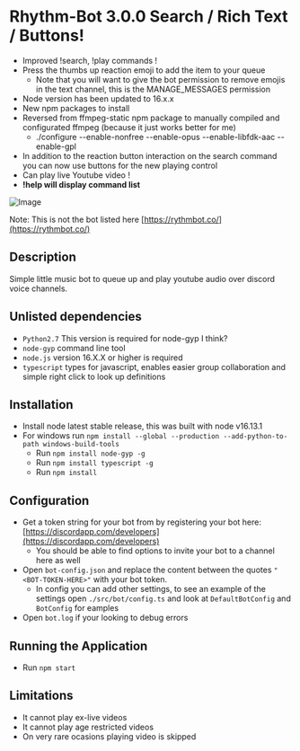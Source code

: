 # Rhythm-Bot 3.0.0 Search / Rich Text / Buttons!
- Improved !search, !play commands !
- Press the thumbs up reaction emoji to add the item to your queue
    - Note that you will want to give the bot permission to remove emojis in the text channel, this is the MANAGE_MESSAGES permission
- Node version has  been updated to 16.x.x
- New npm packages to install
- Reversed from ffmpeg-static npm package to manually compiled and configurated ffmpeg (because it just works better for me)
    - ./configure --enable-nonfree --enable-opus --enable-libfdk-aac --enable-gpl
- In addition to the reaction button interaction on the search command you can now use buttons for the new playing control
- Can play live Youtube video !
- __!help will display command list__ 


![Image](https://imgur.com/B2xLVgU.png)

Note: This is not the bot listed here [https://rythmbot.co/](https://rythmbot.co/)

## Description

Simple little music bot to queue up and play youtube audio over discord voice channels.

## Unlisted dependencies

- `Python2.7` This version is required for node-gyp I think?
- `node-gyp` command line tool
- `node.js` version 16.X.X or higher is required
- `typescript` types for javascript, enables easier group collaboration and simple right click to look up definitions

## Installation

- Install node latest stable release, this was built with node v16.13.1
- For windows run `npm install --global --production --add-python-to-path windows-build-tools`
    - Run `npm install node-gyp -g`
    - Run `npm install typescript -g`
    - Run `npm install`

## Configuration

- Get a token string for your bot from by registering your bot here: [https://discordapp.com/developers](https://discordapp.com/developers)
    - You should be able to find options to invite your bot to a channel here as well
- Open `bot-config.json` and replace the content between the quotes ```"<BOT-TOKEN-HERE>"``` with your bot token.
    - In config you can add other settings, to see an example of the settings open `./src/bot/config.ts` and look at `DefaultBotConfig` and `BotConfig` for eamples
- Open `bot.log` if your looking to debug errors

## Running the Application

- Run `npm start`

## Limitations
- It cannot play ex-live videos
- It cannot play age restricted videos
- On very rare ocasions playing video is skipped